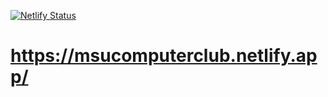 [![Netlify Status](https://api.netlify.com/api/v1/badges/65cf2bf1-59c9-4ed8-b713-05f592b15add/deploy-status)](https://app.netlify.com/sites/msucomputerclub/deploys)

# https://msucomputerclub.netlify.app/